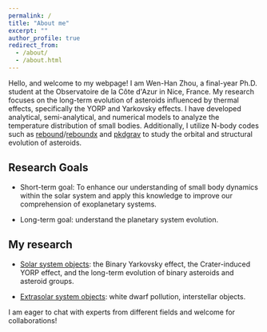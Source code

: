 ```yaml
---
permalink: /
title: "About me"
excerpt: ""
author_profile: true
redirect_from: 
  - /about/
  - /about.html
---
```


Hello, and welcome to my webpage! I am Wen-Han Zhou, a final-year Ph.D. student at the Observatoire de la Côte d'Azur in Nice, France. My research focuses on the long-term evolution of asteroids influenced by thermal effects, specifically the YORP and Yarkovsky effects. I have developed analytical, semi-analytical, and numerical models to analyze the temperature distribution of small bodies. Additionally, I utilize N-body codes such as [rebound](https://rebound.readthedocs.io/en/latest/)/[reboundx](https://reboundx.readthedocs.io/en/latest/) and [pkdgrav]() to study the orbital and structural evolution of asteroids. 

Research Goals
------
* Short-term goal: To enhance our understanding of small body dynamics within the solar system and apply this knowledge to improve our comprehension of exoplanetary systems.

* Long-term goal: understand the planetary system evolution.

My research
-----
 * [Solar system objects](https://wh-zhou.github.io/solar_system): the Binary Yarkovsky effect, the Crater-induced YORP effect, and the long-term evolution of binary asteroids and asteroid groups.

 * [Extrasolar system objects](https://wh-zhou.github.io/extrasolar_system/): white dwarf pollution, interstellar objects.

I am eager to chat with experts from different fields and welcome for collaborations!




